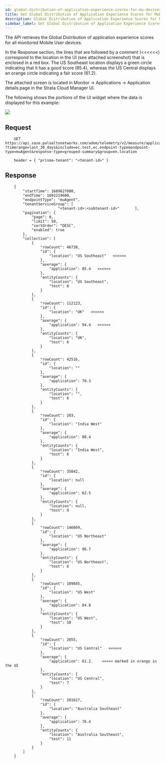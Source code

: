 ```yaml
---
id: global-distribution-of-application-experience-scores-for-mu-devices
title: Get Global Distribution of Application Experience Scores for Mobile User Devices
description: Global Distribution of Application Experience Scores for Mobile User Devices
sidebar_label: Get Global Distribution of Application Experience Scores for Mobile User Devices
---
```


The API retrieves the Global Distribution of application experience scores for all monitored Mobile User devices.  

In the Response section, the lines that are followed by a comment (\<\<\<\<\<\<) correspond to the location in the UI (see attached screenshot) that is enclosed in a red box. The US Southeast location displays a green circle indicating that it has a good score (85.4), whereas the US Central displays an orange circle indicating a fair score (61.2).  

The attached screen is located in Monitor -\> Applications -\> Application details page in the Strata Cloud Manager UI.

The following shows the portions of the UI widget where the data is displayed for this example:

![](/sase/img/adem/DOCS-3759-global-dist-of-app-exp-scores-for-mu-devices.png)


## Request

```
    GET https://api.sase.paloaltonetworks.com/adem/telemetry/v2/measure/application/score/ ?timerange=last_30_days&include=ec.test,ec.endpoint-type&endpoint-type=muAgent&response-type=grouped-summary&group=en.location
     
    header = { "prisma-tenant": "<tenant-id>" }
```

## Response

```
    {
        "startTime": 1689627600,
        "endTime": 1692219600,
        "endpointType": "muAgent",
        "tenantServiceGroup": [
                        "<tenant-id>:<subtenant-id>"       ],
        "pagination": {
            "page": 0,
            "limit": 50,
            "sortOrder": "DESC",
            "enabled": true
        },
        "collection": [
            {
                "rowCount": 46738,
                "id": {
                    "location": "US Southeast"   <<<<<<
                },
                "average": {
                    "application": 85.4   <<<<<<
                },
                "entityCounts": {
                    "location": "US Southeast",
                    "test": 8
                }
            },
            {
                "rowCount": 112123,
                "id": {
                    "location": "UK"   <<<<<<
                },
                "average": {
                    "application": 94.4   <<<<<<
                },
                "entityCounts": {
                    "location": "UK",
                    "test": 6
                }
            },
            {
                "rowCount": 42516,
                "id": {
                    "location": ""
                },
                "average": {
                    "application": 70.3
                },
                "entityCounts": {
                    "location": "",
                    "test": 6
                }
            },
            {
                "rowCount": 203,
                "id": {
                    "location": "India West"
                },
                "average": {
                    "application": 80.4
                },
                "entityCounts": {
                    "location": "India West",
                    "test": 6
                }
            },
            {
                "rowCount": 35042,
                "id": {
                    "location": null
                },
                "average": {
                    "application": 62.5
                },
                "entityCounts": {
                    "location": null,
                    "test": 9
                }
            },
            {
                "rowCount": 146669,
                "id": {
                    "location": "US Northeast"
                },
                "average": {
                    "application": 96.7
                },
                "entityCounts": {
                    "location": "US Northeast",
                    "test": 8
                }
            },
            {
                "rowCount": 109845,
                "id": {
                    "location": "US West"
                },
                "average": {
                    "application": 84.8
                },
                "entityCounts": {
                    "location": "US West",
                    "test": 10
                }
            },
            {
                "rowCount": 2055,
                "id": {
                    "location": "US Central"   <<<<<<
                },
                "average": {
                    "application": 61.2.    <<<<< marked in orange in the UI
                },
                "entityCounts": {
                    "location": "US Central",
                    "test": 7
                }
            },
            {
                "rowCount": 201617,
                "id": {
                    "location": "Australia Southeast"
                },
                "average": {
                    "application": 76.4
                },
                "entityCounts": {
                    "location": "Australia Southeast",
                    "test": 11
                }
            }
        ]
    }
```
